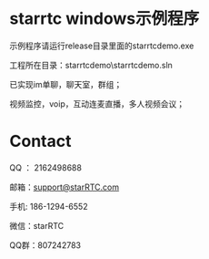 # starrtc windows示例程序

示例程序请运行release目录里面的starrtcdemo.exe

工程所在目录：starrtcdemo\starrtcdemo.sln

已实现im单聊，聊天室，群组；

视频监控，voip，互动连麦直播，多人视频会议；

Contact
=====
QQ ： 2162498688

邮箱：<a href="mailto:support@starRTC.com">support@starRTC.com</a>

手机: 186-1294-6552

微信：starRTC

QQ群：807242783

